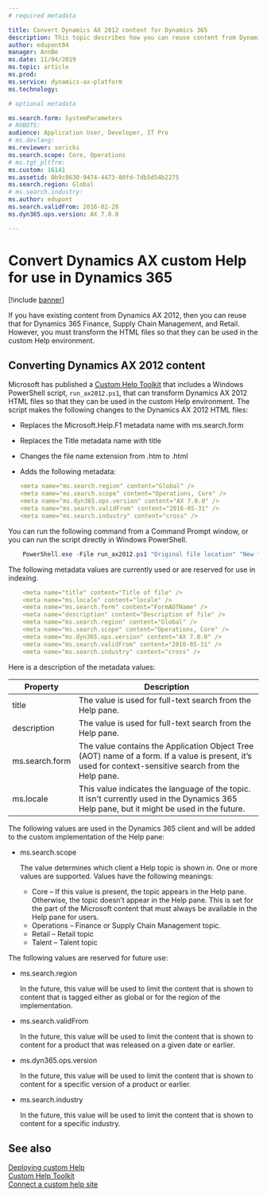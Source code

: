 ```yaml
---
# required metadata

title: Convert Dynamics AX 2012 content for Dynamics 365
description: This topic describes how you can reuse content from Dynamics AX for your Dynamics 365 solution. 
author: edupont04
manager: AnnBe
ms.date: 11/04/2019
ms.topic: article
ms.prod: 
ms.service: dynamics-ax-platform
ms.technology: 

# optional metadata

ms.search.form: SystemParameters
# ROBOTS: 
audience: Application User, Developer, IT Pro
# ms.devlang: 
ms.reviewer: sericks
ms.search.scope: Core, Operations
# ms.tgt_pltfrm: 
ms.custom: 16141
ms.assetid: 0b9c8630-9474-4473-80fd-7db5d54b2275
ms.search.region: Global
# ms.search.industry: 
ms.author: edupont
ms.search.validFrom: 2016-02-28
ms.dyn365.ops.version: AX 7.0.0

---
```


# Convert Dynamics AX custom Help for use in Dynamics 365

[!include [banner](../includes/banner.md)]

If you have existing content from Dynamics AX 2012, then you can reuse that for Dynamics 365 Finance, Supply Chain Management, and Retail. However, you must transform the HTML files so that they can be used in the custom Help environment.  

## Converting Dynamics AX 2012 content

Microsoft has published a [Custom Help Toolkit](custom-help-toolkit.md) that includes a Windows PowerShell script, ```run_ax2012.ps1```, that can transform Dynamics AX 2012 HTML files so that they can be used in the custom Help environment. The script makes the following changes to the Dynamics AX 2012 HTML files:  

- Replaces the Microsoft.Help.F1 metadata name with ms.search.form  

- Replaces the Title metadata name with title  

- Changes the file name extension from .htm to .html  

- Adds the following metadata:  

    ```yaml
    <meta name="ms.search.region" content="Global" />  
    <meta name="ms.search.scope" content="Operations, Core" />  
    <meta name="ms.dyn365.ops.version" content="AX 7.0.0" />  
    <meta name="ms.search.validFrom" content="2016-05-31" />  
    <meta name="ms.search.industry" content="cross" />  
    ```

You can run the following command from a Command Prompt window, or you can run the script directly in Windows PowerShell.  

```powershell
    PowerShell.exe -File run_ax2012.ps1 "Original file location" "New file location"  
```

The following metadata values are currently used or are reserved for use in indexing.  

```yaml
    <meta name="title" content="Title of file" />  
    <meta name="ms.locale" content="locale" />  
    <meta name="ms.search.form" content="FormAOTName" />  
    <meta name="description" content="Description of file" />  
    <meta name="ms.search.region" content="Global" />  
    <meta name="ms.search.scope" content="Operations, Core" />  
    <meta name="ms.dyn365.ops.version" content="AX 7.0.0" />  
    <meta name="ms.search.validFrom" content="2016-05-31" />  
    <meta name="ms.search.industry" content="cross" />  
```

Here is a description of the metadata values:  

|Property  |Description  |
|----------|-------------|
|title | The value is used for full-text search from the Help pane. |
|description  | The value is used for full-text search from the Help pane.  |
|ms.search.form | The value contains the Application Object Tree (AOT) name of a form. If a value is present, it’s used for context-sensitive search from the Help pane. |
|ms.locale |This value indicates the language of the topic. It isn't currently used in the Dynamics 365 Help pane, but it might be used in the future.   |

The following values are used in the Dynamics 365 client and will be added to the custom implementation of the Help pane:  

- ms.search.scope

    The value determines which client a Help topic is shown in. One or more values are supported.
    Values have the following meanings:

    - Core – If this value is present, the topic appears in the Help pane. Otherwise, the topic doesn’t appear in the Help pane. This is set for the part of the Microsoft content that must always be available in the Help pane for users.
    - Operations – Finance or Supply Chain Management topic.
    - Retail – Retail topic
    - Talent – Talent topic

The following values are reserved for future use:

- ms.search.region

    In the future, this value will be used to limit the content that is shown to content that is tagged either as global or for the region of the implementation.
- ms.search.validFrom

    In the future, this value will be used to limit the content that is shown to content for a product that was released on a given date or earlier.
- ms.dyn365.ops.version

    In the future, this value will be used to limit the content that is shown to content for a specific version of a product or earlier.

- ms.search.industry

    In the future, this value will be used to limit the content that is shown to content for a specific industry.

## See also

[Deploying custom Help](deploy.md)  
[Custom Help Toolkit](custom-help-toolkit.md)  
[Connect a custom help site](../../fin-ops/get-started/help-custom.md)  